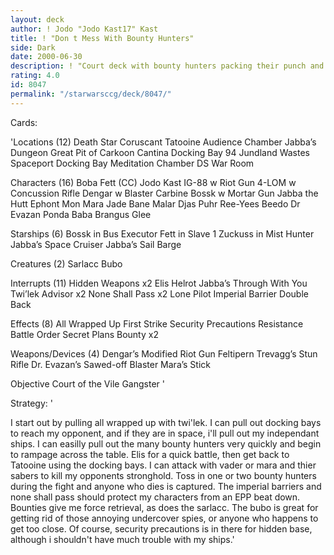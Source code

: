 ```yaml
---
layout: deck
author: ! Jodo "Jodo Kast17" Kast
title: ! "Don t Mess With Bounty Hunters"
side: Dark
date: 2000-06-30
description: ! "Court deck with bounty hunters packing their punch and feeding everything in site to the sarlacc."
rating: 4.0
id: 8047
permalink: "/starwarsccg/deck/8047/"
---
```

Cards: 

'Locations (12)
Death Star
Coruscant
Tatooine
Audience Chamber
Jabba’s Dungeon
Great Pit of Carkoon
Cantina
Docking Bay 94
Jundland Wastes
Spaceport Docking Bay
Meditation Chamber
DS War Room

Characters (16)
Boba Fett (CC)
Jodo Kast
IG-88 w Riot Gun
4-LOM w Concussion Rifle
Dengar w Blaster Carbine
Bossk w Mortar Gun
Jabba the Hutt
Ephont Mon
Mara Jade
Bane Malar
Djas Puhr
Ree-Yees
Beedo
Dr Evazan
Ponda Baba
Brangus Glee

Starships (6)
Bossk in Bus
Executor
Fett in Slave 1
Zuckuss in Mist Hunter
Jabba’s Space Cruiser
Jabba’s Sail Barge

Creatures (2)
Sarlacc
Bubo

Interrupts (11)
Hidden Weapons x2
Elis Helrot
Jabba’s Through With You
Twi’lek Advisor x2
None Shall Pass x2
Lone Pilot
Imperial Barrier
Double Back

Effects (8)
All Wrapped Up
First Strike
Security Precautions
Resistance
Battle Order
Secret Plans
Bounty x2

Weapons/Devices (4)
Dengar’s Modified Riot Gun
Feltipern Trevagg’s Stun Rifle
Dr. Evazan’s Sawed-off Blaster
Mara’s Stick

Objective
Court of the Vile Gangster
'

Strategy: '

I start out by pulling all wrapped up with twi'lek.  I can pull out docking bays to reach my opponent, and if they are in space, i'll pull out my independant ships.
   I can easilly pull out the many bounty hunters very quickly and begin to rampage across the table.  Elis for a quick battle, then get back to Tatooine using the docking bays.  I can attack with vader or mara and thier sabers to kill my opponents stronghold.  Toss in one or two bounty hunters during the fight and anyone who dies is captured.
   The imperial barriers and none shall pass should protect my characters from an EPP beat down.  Bounties give me force retrieval, as does the sarlacc.  The bubo is great for getting rid of those annoying undercover spies, or anyone who happens to get too close.
   Of course, security precautions is in there for hidden base, although i shouldn't have much trouble with my ships.'
